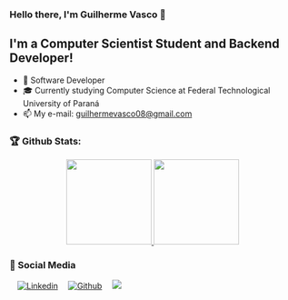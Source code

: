### Hello there, I'm Guilherme Vasco 🤙

## I'm a Computer Scientist Student and Backend Developer!
- 👔 Software Developer
- 🎓 Currently studying Computer Science at Federal Technological University of Paraná
- 📫 My e-mail: guilhermevasco08@gmail.com

### 🏆 Github Stats:
<p align="center">
    <a href="https://github.com/GuilherveMasco/">
        <img height="150em" src="https://github-readme-stats-jha-vineet69.vercel.app/api?username=GuilherveMasco&hide=stars&count_private=true&show_icons=true&theme=midnight-purple" />
        <img height="150em" src="https://github-readme-stats.vercel.app/api/top-langs/?username=GuilherveMasco&count_private=true&hide=smalltalk&theme=midnight-purple&layout=compact" /> 
    </a>
</p>

### :busts_in_silhouette: Social Media

  &emsp;[![Linkedin](https://img.shields.io/badge/LinkedIn-0077B5?style=for-the-badge&logo=linkedin&logoColor=white)](https://www.linkedin.com/in/guilherme-vasco-6518ba175/)&emsp;
  [![Github](https://img.shields.io/badge/GitHub-100000?style=for-the-badge&logo=github&logoColor=white)](https://github.com/GuilherveMasco)&emsp;
  ![](https://komarev.com/ghpvc/?username=GuilherveMasco&color=1c1c1c&style=for-the-badge&label=views)
